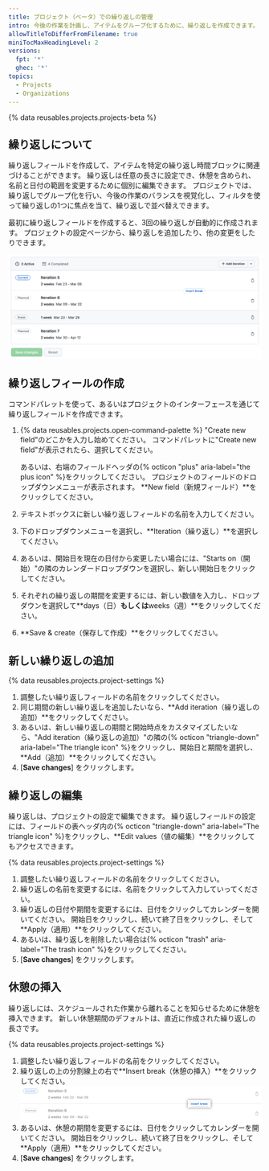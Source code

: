 ```yaml
---
title: プロジェクト（ベータ）での繰り返しの管理
intro: 今後の作業を計画し、アイテムをグループ化するために、繰り返しを作成できます。
allowTitleToDifferFromFilename: true
miniTocMaxHeadingLevel: 2
versions:
  fpt: '*'
  ghec: '*'
topics:
  - Projects
  - Organizations
---
```


{% data reusables.projects.projects-beta %}

## 繰り返しについて

繰り返しフィールドを作成して、アイテムを特定の繰り返し時間ブロックに関連づけることができます。 繰り返しは任意の長さに設定でき、休憩を含められ、名前と日付の範囲を変更するために個別に編集できます。 プロジェクトでは、繰り返しでグループ化を行い、今後の作業のバランスを視覚化し、フィルタを使って繰り返しの1つに焦点を当て、繰り返しで並べ替えできます。

最初に繰り返しフィールドを作成すると、3回の繰り返しが自動的に作成されます。  プロジェクトの設定ページから、繰り返しを追加したり、他の変更をしたりできます。

![繰り返しフィールドの設定を表示しているスクリーンショット](/assets/images/help/issues/iterations-example.png)

## 繰り返しフィールの作成

コマンドパレットを使って、あるいはプロジェクトのインターフェースを通じて繰り返しフィールドを作成できます。

1. {% data reusables.projects.open-command-palette %} "Create new field"のどこかを入力し始めてください。 コマンドパレットに"Create new field"が表示されたら、選択してください。

   あるいは、右端のフィールドヘッダの{% octicon "plus" aria-label="the plus icon" %}をクリックしてください。 プロジェクトのフィールドのドロップダウンメニューが表示されます。 **New field（新規フィールド）**をクリックしてください。
1. テキストボックスに新しい繰り返しフィールドの名前を入力してください。
1. 下のドロップダウンメニューを選択し、**Iteration（繰り返し）**を選択してください。
1. あるいは、開始日を現在の日付から変更したい場合には、"Starts on（開始）"の隣のカレンダードロップダウンを選択し、新しい開始日をクリックしてください。
2. それぞれの繰り返しの期間を変更するには、新しい数値を入力し、ドロップダウンを選択して**days（日）**もしくは**weeks（週）**をクリックしてください。
3. **Save & create（保存して作成）**をクリックしてください。

## 新しい繰り返しの追加

{% data reusables.projects.project-settings %}
1. 調整したい繰り返しフィールドの名前をクリックしてください。
1. 同じ期間の新しい繰り返しを追加したいなら、**Add iteration（繰り返しの追加）**をクリックしてください。
1. あるいは、新しい繰り返しの期間と開始時点をカスタマイズしたいなら、"Add iteration（繰り返しの追加）"の隣の{% octicon "triangle-down" aria-label="The triangle icon" %}をクリックし、開始日と期間を選択し、**Add（追加）**をクリックしてください。
1. [**Save changes**] をクリックします。

## 繰り返しの編集

繰り返しは、プロジェクトの設定で編集できます。 繰り返しフィールドの設定には、フィールドの表ヘッダ内の{% octicon "triangle-down" aria-label="The triangle icon" %}をクリックし、**Edit values（値の編集）**をクリックしてもアクセスできます。

{% data reusables.projects.project-settings %}
1. 調整したい繰り返しフィールドの名前をクリックしてください。
1. 繰り返しの名前を変更するには、名前をクリックして入力していってください。
1. 繰り返しの日付や期間を変更するには、日付をクリックしてカレンダーを開いてください。 開始日をクリックし、続いて終了日をクリックし、そして**Apply（適用）**をクリックしてください。
1. あるいは、繰り返しを削除したい場合は{% octicon "trash" aria-label="The trash icon" %}をクリックしてください。
1. [**Save changes**] をクリックします。

## 休憩の挿入

繰り返しには、スケジュールされた作業から離れることを知らせるために休憩を挿入できます。 新しい休憩期間のデフォルトは、直近に作成された繰り返しの長さです。

{% data reusables.projects.project-settings %}
1. 調整したい繰り返しフィールドの名前をクリックしてください。
2. 繰り返しの上の分割線上の右で**Insert break（休憩の挿入）**をクリックしてください。 !["休憩の挿入"ボタンの場所を表示しているスクリーンショット](/assets/images/help/issues/iteration-insert-break.png)
3. あるいは、休憩の期間を変更するには、日付をクリックしてカレンダーを開いてください。 開始日をクリックし、続いて終了日をクリックし、そして**Apply（適用）**をクリックしてください。
4. [**Save changes**] をクリックします。
